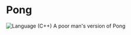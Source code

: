# Pong
![Language (C++)](https://img.shields.io/badge/powered_by-C++-brightgreen.svg?style=flat-square)
A poor man's version of Pong
